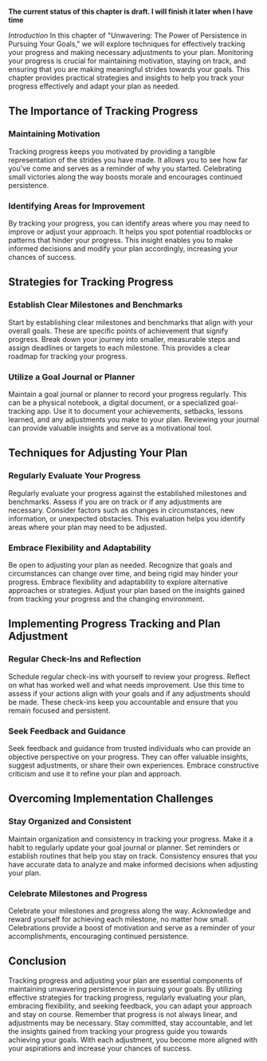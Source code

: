 **The current status of this chapter is draft. I will finish it later when I have time**

*Introduction* In this chapter of "Unwavering: The Power of Persistence in Pursuing Your Goals," we will explore techniques for effectively tracking your progress and making necessary adjustments to your plan. Monitoring your progress is crucial for maintaining motivation, staying on track, and ensuring that you are making meaningful strides towards your goals. This chapter provides practical strategies and insights to help you track your progress effectively and adapt your plan as needed.

The Importance of Tracking Progress
-----------------------------------

### Maintaining Motivation

Tracking progress keeps you motivated by providing a tangible representation of the strides you have made. It allows you to see how far you've come and serves as a reminder of why you started. Celebrating small victories along the way boosts morale and encourages continued persistence.

### Identifying Areas for Improvement

By tracking your progress, you can identify areas where you may need to improve or adjust your approach. It helps you spot potential roadblocks or patterns that hinder your progress. This insight enables you to make informed decisions and modify your plan accordingly, increasing your chances of success.

Strategies for Tracking Progress
--------------------------------

### Establish Clear Milestones and Benchmarks

Start by establishing clear milestones and benchmarks that align with your overall goals. These are specific points of achievement that signify progress. Break down your journey into smaller, measurable steps and assign deadlines or targets to each milestone. This provides a clear roadmap for tracking your progress.

### Utilize a Goal Journal or Planner

Maintain a goal journal or planner to record your progress regularly. This can be a physical notebook, a digital document, or a specialized goal-tracking app. Use it to document your achievements, setbacks, lessons learned, and any adjustments you make to your plan. Reviewing your journal can provide valuable insights and serve as a motivational tool.

Techniques for Adjusting Your Plan
----------------------------------

### Regularly Evaluate Your Progress

Regularly evaluate your progress against the established milestones and benchmarks. Assess if you are on track or if any adjustments are necessary. Consider factors such as changes in circumstances, new information, or unexpected obstacles. This evaluation helps you identify areas where your plan may need to be adjusted.

### Embrace Flexibility and Adaptability

Be open to adjusting your plan as needed. Recognize that goals and circumstances can change over time, and being rigid may hinder your progress. Embrace flexibility and adaptability to explore alternative approaches or strategies. Adjust your plan based on the insights gained from tracking your progress and the changing environment.

Implementing Progress Tracking and Plan Adjustment
--------------------------------------------------

### Regular Check-Ins and Reflection

Schedule regular check-ins with yourself to review your progress. Reflect on what has worked well and what needs improvement. Use this time to assess if your actions align with your goals and if any adjustments should be made. These check-ins keep you accountable and ensure that you remain focused and persistent.

### Seek Feedback and Guidance

Seek feedback and guidance from trusted individuals who can provide an objective perspective on your progress. They can offer valuable insights, suggest adjustments, or share their own experiences. Embrace constructive criticism and use it to refine your plan and approach.

Overcoming Implementation Challenges
------------------------------------

### Stay Organized and Consistent

Maintain organization and consistency in tracking your progress. Make it a habit to regularly update your goal journal or planner. Set reminders or establish routines that help you stay on track. Consistency ensures that you have accurate data to analyze and make informed decisions when adjusting your plan.

### Celebrate Milestones and Progress

Celebrate your milestones and progress along the way. Acknowledge and reward yourself for achieving each milestone, no matter how small. Celebrations provide a boost of motivation and serve as a reminder of your accomplishments, encouraging continued persistence.

Conclusion
----------

Tracking progress and adjusting your plan are essential components of maintaining unwavering persistence in pursuing your goals. By utilizing effective strategies for tracking progress, regularly evaluating your plan, embracing flexibility, and seeking feedback, you can adapt your approach and stay on course. Remember that progress is not always linear, and adjustments may be necessary. Stay committed, stay accountable, and let the insights gained from tracking your progress guide you towards achieving your goals. With each adjustment, you become more aligned with your aspirations and increase your chances of success.

